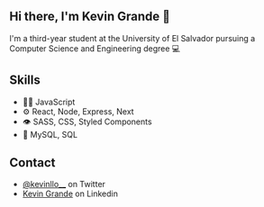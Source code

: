 ## Hi there, I'm Kevin Grande 👋
I'm a third-year student at the University of El Salvador pursuing a Computer Science and Engineering degree 💻

## Skills
- 👨‍💻 JavaScript
- ⚙️ React, Node, Express, Next
- 👁️ SASS, CSS, Styled Components
- 💽 MySQL, SQL

## Contact

- [@kevinllo__](https://twitter.com/kevinllo__) on Twitter
- [Kevin Grande](https://www.linkedin.com/in/kevin-grande-7b9b7221b/) on Linkedin
<!---
kevinll0/kevinll0 is a ✨ special ✨ repository because its `README.md` (this file) appears on your GitHub profile.
You can click the Preview link to take a look at your changes.
--->
